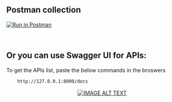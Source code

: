 ## **Postman collection**

[![Run in Postman](https://run.pstmn.io/button.svg)](https://app.getpostman.com/run-collection/14392576-bd2557c6-7619-4ca9-bba2-3203a2ad06f2?action=collection%2Ffork&collection-url=entityId%3D14392576-bd2557c6-7619-4ca9-bba2-3203a2ad06f2%26entityType%3Dcollection%26workspaceId%3Df8c45c65-7cee-40ff-ad69-88d64f704f3d)

</br>

## **Or you can use Swagger UI for APIs:**

To get the APIs list, paste the below commands in the broswers

```sh
    http://127.0.0.1:8000/docs
```

<div align="center">
  <a href="https://youtu.be/0sOvCWFmrtA"><img src="https://img.youtube.com/vi/0sOvCWFmrtA/0.jpg" alt="IMAGE ALT TEXT"></a>
</div>